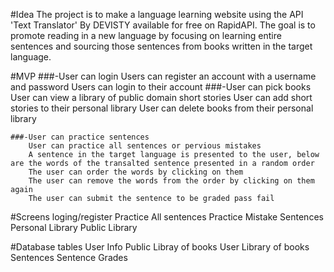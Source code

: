 #Idea
The project is to make a language learning website using the API 'Text Translator' By DEVISTY available for free on RapidAPI. The goal is to promote reading in a new language by focusing on learning entire sentences and sourcing those sentences from books written in the target language.

#MVP
    ###-User can login
        Users can register an account with a username and password
        Users can login to their account
    ###-User can pick books
        User can view a library of public domain short stories
        User can add short stories to their personal library
        User can delete books from their personal library

	###-User can practice sentences
		User can practice all sentences or pervious mistakes
		A sentence in the target language is presented to the user, below are the words of the transalted sentence presented in a random order
		The user can order the words by clicking on them
		The user can remove the words from the order by clicking on them again
		The user can submit the sentence to be graded pass fail

#Screens
	loging/register
	Practice All sentences
	Practice Mistake Sentences
	Personal Library
	Public Library
	

#Database tables
	User Info
	Public Libray of books
	User Library of books
	Sentences
	Sentence Grades

